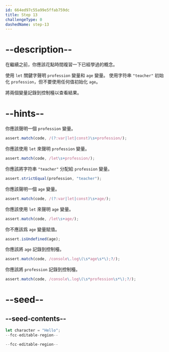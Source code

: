 ```yaml
---
id: 664ed97c55a99e5ffab759dc
title: Step 13
challengeType: 0
dashedName: step-13
---
```


# --description--

在繼續之前，你應該花點時間複習一下已經學過的概念。

使用 `let` 關鍵字聲明 `profession` 變量和 `age` 變量。 使用字符串 `"teacher"` 初始化 `profession`，但不要使用任何值初始化 `age`。

將兩個變量記錄到控制檯以查看結果。

# --hints--

你應該聲明一個 `profession` 變量。

```js
assert.match(code, /(?:var|let|const)\s+profession/);
```

你應該使用 `let` 來聲明 `profession` 變量。

```js
assert.match(code, /let\s+profession/);
```

你應該將字符串 `"teacher"` 分配給 `profession` 變量。

```js
assert.strictEqual(profession, "teacher");
```

你應該聲明一個 `age` 變量。

```js
assert.match(code, /(?:var|let|const)\s+age/);
```

你應該使用 `let` 來聲明 `age` 變量。

```js
assert.match(code, /let\s+age/);
```

你不應該爲 `age` 變量賦值。

```js
assert.isUndefined(age);
```

你應該將 `age` 記錄到控制檯。

```js
assert.match(code, /console\.log\(\s*age\s*\);?/);
```

你應該將 `profession` 記錄到控制檯。

```js
assert.match(code, /console\.log\(\s*profession\s*\);?/);
```

# --seed--

## --seed-contents--

```js
let character = "Hello";
--fcc-editable-region--

--fcc-editable-region--
```
